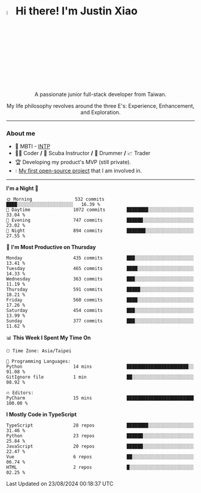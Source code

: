 # <img src="https://media.giphy.com/media/hvRJCLFzcasrR4ia7z/giphy.gif" width="5%">Hi there! I'm Justin Xiao
<p align="center">A passionate junior full-stack developer from Taiwan.  </p>
<p align="center">My life philosophy revolves around the three E's: Experience, Enhancement, and Exploration.</p>

---
### About me
- 👀 MBTI - [INTP](https://www.16personalities.com/intp-personality)
- 👨‍💻 Coder **/** 🤿 Scuba Instructor **/** 🥁 Drummer **/** 📈 Trader
- 🏆 Developing my product's MVP (still private).
- 💧 [My first open-source project](https://github.com/Game-as-a-Service/Game-Lobby-Web) that I am involved in.

---
<!--START_SECTION:waka-->
**I'm a Night 🦉** 

```text
🌞 Morning                532 commits         ████░░░░░░░░░░░░░░░░░░░░░   16.39 % 
🌆 Daytime                1072 commits        ████████░░░░░░░░░░░░░░░░░   33.04 % 
🌃 Evening                747 commits         ██████░░░░░░░░░░░░░░░░░░░   23.02 % 
🌙 Night                  894 commits         ███████░░░░░░░░░░░░░░░░░░   27.55 % 
```
📅 **I'm Most Productive on Thursday** 

```text
Monday                   435 commits         ███░░░░░░░░░░░░░░░░░░░░░░   13.41 % 
Tuesday                  465 commits         ████░░░░░░░░░░░░░░░░░░░░░   14.33 % 
Wednesday                363 commits         ███░░░░░░░░░░░░░░░░░░░░░░   11.19 % 
Thursday                 591 commits         █████░░░░░░░░░░░░░░░░░░░░   18.21 % 
Friday                   560 commits         ████░░░░░░░░░░░░░░░░░░░░░   17.26 % 
Saturday                 454 commits         ███░░░░░░░░░░░░░░░░░░░░░░   13.99 % 
Sunday                   377 commits         ███░░░░░░░░░░░░░░░░░░░░░░   11.62 % 
```


📊 **This Week I Spent My Time On** 

```text
🕑︎ Time Zone: Asia/Taipei

💬 Programming Languages: 
Python                   14 mins             ███████████████████████░░   91.08 % 
GitIgnore file           1 min               ██░░░░░░░░░░░░░░░░░░░░░░░   08.92 % 

🔥 Editors: 
PyCharm                  15 mins             █████████████████████████   100.00 % 
```

**I Mostly Code in TypeScript** 

```text
TypeScript               28 repos            ████████░░░░░░░░░░░░░░░░░   31.46 % 
Python                   23 repos            ██████░░░░░░░░░░░░░░░░░░░   25.84 % 
JavaScript               20 repos            ██████░░░░░░░░░░░░░░░░░░░   22.47 % 
Vue                      6 repos             ██░░░░░░░░░░░░░░░░░░░░░░░   06.74 % 
HTML                     2 repos             █░░░░░░░░░░░░░░░░░░░░░░░░   02.25 % 
```




 Last Updated on 23/08/2024 00:18:37 UTC
<!--END_SECTION:waka-->
